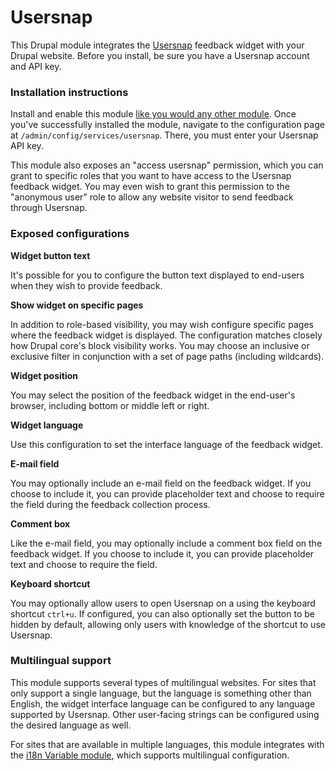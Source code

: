 Usersnap
========

This Drupal module integrates the [Usersnap][] feedback widget with your Drupal
website. Before you install, be sure you have a Usersnap account and API key.


### Installation instructions

Install and enable this module [like you would any other module][]. Once you've
successfully installed the module, navigate to the configuration page at
`/admin/config/services/usersnap`. There, you must enter your Usersnap API key.

This module also exposes an "access usersnap" permission, which you can grant to
specific roles that you want to have access to the Usersnap feedback widget. You
may even wish to grant this permission to the "anonymous user" role to allow any
website visitor to send feedback through Usersnap.


### Exposed configurations

__Widget button text__

It's possible for you to configure the button text displayed to end-users when
they wish to provide feedback.

__Show widget on specific pages__

In addition to role-based visibility, you may wish configure specific pages
where the feedback widget is displayed. The configuration matches closely how
Drupal core's block visibility works. You may choose an inclusive or exclusive
filter in conjunction with a set of page paths (including wildcards).

__Widget position__

You may select the position of the feedback widget in the end-user's browser,
including bottom or middle left or right.

__Widget language__

Use this configuration to set the interface language of the feedback widget.

__E-mail field__

You may optionally include an e-mail field on the feedback widget. If you choose
to include it, you can provide placeholder text and choose to require the field
during the feedback collection process.

__Comment box__

Like the e-mail field, you may optionally include a comment box field on the
feedback widget. If you choose to include it, you can provide placeholder text
and choose to require the field.

__Keyboard shortcut__

You may optionally allow users to open Usersnap on a using the keyboard shortcut
`ctrl+u`. If configured, you can also optionally set the button to be hidden by
default, allowing only users with knowledge of the shortcut to use Usersnap.


### Multilingual support

This module supports several types of multilingual websites. For sites that only
support a single language, but the language is something other than English, the
widget interface language can be configured to any language supported by
Usersnap. Other user-facing strings can be configured using the desired language
as well.

For sites that are available in multiple languages, this module integrates with
the [i18n Variable module][], which supports multilingual configuration.


[Usersnap]: https://www.usersnap.com
[like you would any other module]: https://www.drupal.org/documentation/install/modules-themes/modules-7
[i18n Variable module]: https://www.drupal.org/project/i18n
